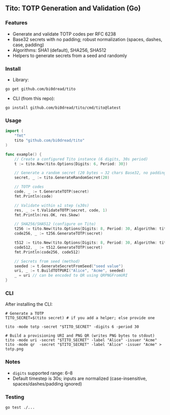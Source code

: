 ## Tito: TOTP Generation and Validation (Go)

### Features
- Generate and validate TOTP codes per RFC 6238
- Base32 secrets with no padding; robust normalization (spaces, dashes, case, padding)
- Algorithms: SHA1 (default), SHA256, SHA512
- Helpers to generate secrets from a seed and randomly

### Install

- Library:
```
go get github.com/bi0dread/tito
```
- CLI (from this repo):
```
go install github.com/bi0dread/tito/cmd/tito@latest
```

### Usage

```go
import (
    "fmt"
    tito "github.com/bi0dread/tito"
)

func example() {
    // Create a configured Tito instance (6 digits, 30s period)
    t := tito.New(tito.Options{Digits: 6, Period: 30})

    // Generate a random secret (20 bytes → 32 chars Base32, no padding)
    secret, _ := tito.GenerateRandomSecret(20)

    // TOTP codes
    code, _ := t.GenerateTOTP(secret)
    fmt.Println(code)

    // Validate within ±1 step (±30s)
    res, _ := t.ValidateTOTP(secret, code, 1)
    fmt.Println(res.OK, res.Skew)

    // SHA256/SHA512 (configure on Tito)
    t256 := tito.New(tito.Options{Digits: 8, Period: 30, Algorithm: tito.HashSHA256})
    code256, _ := t256.GenerateTOTP(secret)

    t512 := tito.New(tito.Options{Digits: 8, Period: 30, Algorithm: tito.HashSHA512})
    code512, _ := t512.GenerateTOTP(secret)
    fmt.Println(code256, code512)

    // Secrets from seed (method)
    seeded := t.GenerateSecretFromSeed("seed value")
    uri, _ := t.BuildTOTPURI("Alice", "Acme", seeded)
    _ = uri // can be encoded to QR using QRPNGFromURI
}
```

### CLI
After installing the CLI:
```
# Generate a TOTP
TITO_SECRET=$(tito secret) # if you add a helper; else provide one

tito -mode totp -secret "$TITO_SECRET" -digits 6 -period 30

# Build a provisioning URI and PNG QR (writes PNG bytes to stdout)
tito -mode uri -secret "$TITO_SECRET" -label "Alice" -issuer "Acme"
tito -mode qr  -secret "$TITO_SECRET" -label "Alice" -issuer "Acme" > totp.png
```

### Notes
- `digits` supported range: 6–8
- Default timestep is 30s; inputs are normalized (case-insensitive, spaces/dashes/padding ignored)

### Testing

```
go test ./...
```


